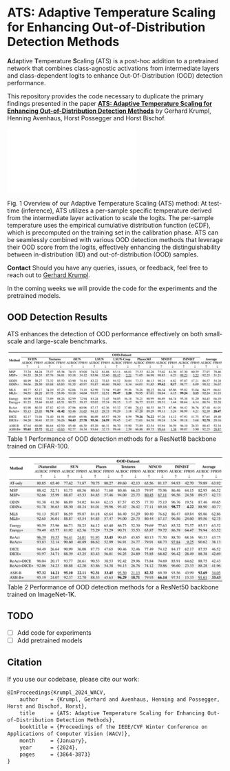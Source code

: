 # ATS: Adaptive Temperature Scaling for Enhancing Out-of-Distribution Detection Methods

**A**daptive **T**emperature **S**caling (ATS) is a post-hoc addition to a pretrained network that combines
class-agnostic
activations from intermediate layers and class-dependent logits to enhance Out-Of-Distribution (OOD) detection
performance.

This repository provides the code necessary to duplicate the primary findings presented in the paper
**[ATS: Adaptive Temperature Scaling for Enhancing Out-of-Distribution Detection Methods](https://openaccess.thecvf.com/content/WACV2024/html/Krumpl_ATS_Adaptive_Temperature_Scaling_for_Enhancing_Out-of-Distribution_Detection_Methods_WACV_2024_paper.html)**
by Gerhard Krumpl, Henning Avenhaus, Horst Possegger and Horst Bischof.

![ATS](resources/method_overview.pdf)

Fig. 1 Overview of our Adaptive Temperature Scaling (ATS) method:
At test-time (inference), ATS utilizes a per-sample specific temperature derived from the intermediate layer activation
to scale the logits.
The per-sample temperature uses the empirical cumulative distribution function (eCDF), which is precomputed on the
training set in the calibration phase.
ATS can be seamlessly combined with various OOD detection methods that leverage their OOD score from the logits,
effectively enhancing the distinguishability between in-distribution (ID) and out-of-distribution (OOD) samples.

**Contact**
Should you have any queries, issues, or feedback, feel free to reach out
to [Gerhard Krumpl](mailto:gerhard.krumpl@icg.tugraz.at).

In the coming weeks we will provide the code for the experiments and the pretrained models.

## OOD Detection Results
ATS enhances the detection of OOD performance effectively on both small-scale and large-scale benchmarks.

![result_cifar100_resnet18](resources/cifar100_resnet18.png)
Table 1 Performance of OOD detection methods for a ResNet18 backbone trained on CIFAR-100.

![result_imagenet1k_resnet50](resources/imagenet1k_resnet50.png)
Table 2 Performance of OOD detection methods for a ResNet50 backbone trained on ImageNet-1K.

## TODO

- [ ] Add code for experiments
- [ ] Add pretrained models

## Citation

If you use our codebase, please cite our work:

```
@InProceedings{Krumpl_2024_WACV,
    author    = {Krumpl, Gerhard and Avenhaus, Henning and Possegger, Horst and Bischof, Horst},
    title     = {ATS: Adaptive Temperature Scaling for Enhancing Out-of-Distribution Detection Methods},
    booktitle = {Proceedings of the IEEE/CVF Winter Conference on Applications of Computer Vision (WACV)},
    month     = {January},
    year      = {2024},
    pages     = {3864-3873}
}
```
